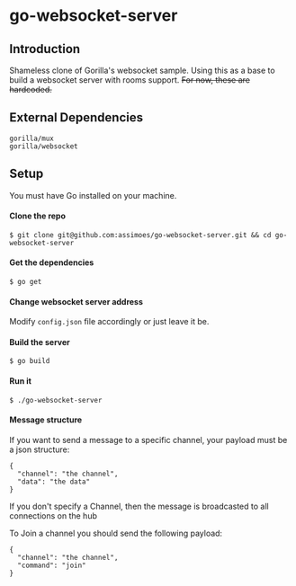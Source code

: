 # go-websocket-server

## Introduction

Shameless clone of Gorilla's websocket sample. Using this as a base to build a websocket server with rooms support.
~~For now, these are hardcoded.~~

## External Dependencies
```
gorilla/mux
gorilla/websocket
```
## Setup

You must have Go installed on your machine.

#### Clone the repo

```
$ git clone git@github.com:assimoes/go-websocket-server.git && cd go-websocket-server
```
#### Get the dependencies

```
$ go get 
```

#### Change websocket server address 

Modify ```config.json``` file accordingly or just leave it be.

#### Build the server

```
$ go build
```

#### Run it

```
$ ./go-websocket-server
```

#### Message structure

If you want to send a message to a specific channel, your payload must be a json structure:

```
{
  "channel": "the channel",
  "data": "the data"
}

```
If you don't specify a Channel, then the message is broadcasted to all connections on the hub

To Join a channel you should send the following payload:

```
{
  "channel": "the channel",
  "command": "join"
}
